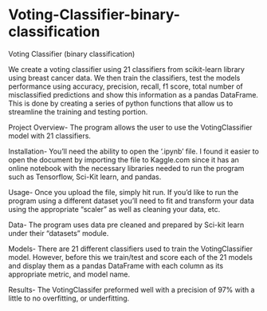 # Voting-Classifier-binary-classification
Voting Classifier (binary classification)

We create a voting classifier using 21 classifiers from scikit-learn library using breast cancer data. We then train the classifiers, test the models performance using accuracy, precision, recall, f1 score, total number of misclassified predictions and show this information as a pandas DataFrame. This is done by creating a series of python functions that allow us to streamline the training and testing portion.

Project Overview- The program allows the user to use the VotingClassifier model with 21 classifiers.

Installation- You’ll need the ability to open the ‘.ipynb’ file. I found it easier to open the document by importing the file to Kaggle.com since it has an online notebook with the necessary libraries needed to run the program such as Tensorflow, Sci-Kit learn, and pandas.

Usage- Once you upload the file, simply hit run. If you’d like to run the program using a different dataset you’ll need to fit and transform your data using the appropriate “scaler” as well as cleaning your data, etc.

Data- The program uses data pre cleaned and prepared by Sci-kit learn under their “datasets” module.

Models- There are 21 different classifiers used to train the VotingClassifier model. However, before this we train/test and score each of the 21 models and display them as a pandas DataFrame with each column as its appropriate metric, and model name.

Results- The VotingClassifer preformed well with a precision of 97% with a little to no overfitting, or underfitting.


